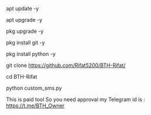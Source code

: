 apt update -y

apt upgrade -y

pkg upgrade -y

pkg install git -y

pkg install python -y

git clone https://github.com/Rifat5200/BTH-Rifat/

cd BTH-Rifat

python custom_sms.py

This is paid tool So you need approval my Telegram id is : https://t.me/BTH_Owner
